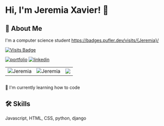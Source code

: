 


# Hi, I'm Jeremia Xavier! 👋

## 🚀 About Me
I'm a computer science student 
https://badges.pufler.dev/visits/{Jeremia}/

[![Visits Badge](https://badges.pufler.dev/visits/pujux/badge-it)](https://badges.pufler.dev)

[![portfolio](https://img.shields.io/badge/my_portfolio-000?style=for-the-badge&logo=ko-fi&logoColor=white)](https://sites.google.com/jeremiaxavier/home)
[![linkedin](https://img.shields.io/badge/linkedin-0A66C2?style=for-the-badge&logo=linkedin&logoColor=white)](https://www.linkedin.com/in/jeremia-xavier/)


<table>
  <tr>
    <td>
      <img align="center" src="https://github-readme-stats.vercel.app/api?username=JeremiaXavier&show_icons=true&locale=en" alt="Jeremia" />
    </td>
    <td>
     <img align="center" src="https://github-readme-streak-stats.herokuapp.com/?user=JeremiaXavier&" alt="Jeremia" />
    </td>
    <td>
    <img align="center" src = "https://github-readme-stats.vercel.app/api/top-langs/?username=JeremiaXavier&langs_count=10&layout=compact&theme=material-lighter">

  </tr>
</table>

## 


🧠 I'm currently learning how to code


## 🛠 Skills
Javascript, HTML, CSS, python, django




